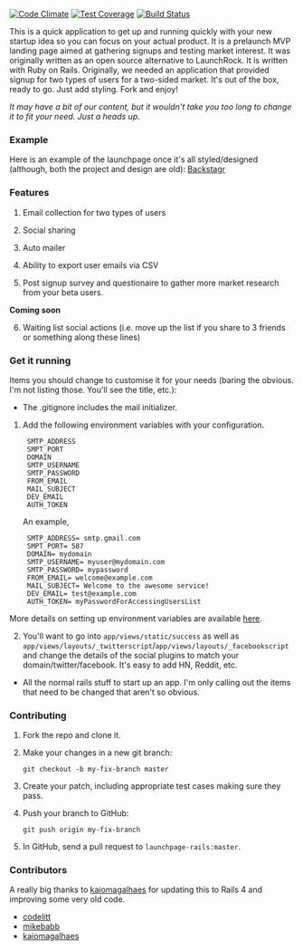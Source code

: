 [![Code Climate](https://codeclimate.com/github/codelitt/launchpage-rails/badges/gpa.svg)](https://codeclimate.com/github/codelitt/launchpage-rails)
[![Test Coverage](https://codeclimate.com/github/codelitt/launchpage-rails/badges/coverage.svg)](https://codeclimate.com/github/codelitt/launchpage-rails/coverage)
[![Build Status](https://semaphoreci.com/api/v1/projects/9bc21553-c95d-4769-9ea7-a3af17dc4fd1/478931/badge.svg)](https://semaphoreci.com/codelitt/launchpage-rails)      


This is a quick application to get up and running quickly with your new
startup idea so you can focus on your actual product. It is a prelaunch
MVP landing page aimed at gathering signups and testing market interest.
It was originally written as an open source alternative to LaunchRock.
It is written with Ruby on Rails. Originally, we needed an application
that provided signup for two types of users for a two-sided market. It's
out of the box, ready to go.  Just add styling. Fork and enjoy!

*It may have a bit of our content, but it wouldn't take you too long to
change it to fit your need. Just a heads up.*

### Example

Here is an example of the launchpage once it's all styled/designed
(although, both the project and design are old):
[Backstagr](http://www.backsta.gr)

### Features

1. Email collection for two types of users

2. Social sharing

3. Auto mailer

4. Ability to export user emails via CSV

5. Post signup survey and questionaire to gather more market research
   from your beta users.

**Coming soon**

6. Waiting list social actions (i.e. move up the list if you share to 3
   friends or something along these lines)

### Get it running
Items you should change to customise it for your needs (baring the
obvious. I'm not listing those. You'll see the title, etc.):

  - The .gitignore includes the mail initializer.

1. Add the following environment variables with your configuration.

    ```
     SMTP_ADDRESS
     SMPT_PORT
     DOMAIN
     SMTP_USERNAME
     SMTP_PASSWORD
     FROM_EMAIL
     MAIL_SUBJECT
     DEV_EMAIL
     AUTH_TOKEN
     ```

    An example,

    ```
     SMTP_ADDRESS= smtp.gmail.com
     SMPT_PORT= 587
     DOMAIN= mydomain
     SMTP_USERNAME= myuser@mydomain.com
     SMTP_PASSWORD= mypassword
     FROM_EMAIL= welcome@example.com
     MAIL_SUBJECT= Welcome to the awesome service!
     DEV_EMAIL= test@example.com
     AUTH_TOKEN= myPasswordForAccessingUsersList
    ```
More details on setting up environment variables are available [here](http://railsapps.github.io/rails-environment-variables.html).

2. You'll want to go into `app/views/static/success` as well as
   `app/views/layouts/_twitterscript`/`app/views/layouts/_facebookscript`
and change the details of the social plugins to match your
domain/twitter/facebook. It's easy to add HN, Reddit, etc.

- All the normal rails stuff to start up an app. I'm only calling out
   the items that need to be changed that aren't so obvious.


### Contributing

1. Fork the repo and clone it.

2. Make your changes in a new git branch:

   `git checkout -b my-fix-branch master`

3. Create your patch, including appropriate test cases making sure they
   pass.

4. Push your branch to GitHub:

   `git push origin my-fix-branch`

5. In GitHub, send a pull request to `launchpage-rails:master`.


### Contributors
A really big thanks to [kaiomagalhaes](https://github.com/kaiomagalhaes)
for updating this to Rails 4 and improving some very old code.

- [codelitt](https://github.com/codelitt)
- [mikebabb](https://github.com/mikebabb)
- [kaiomagalhaes](https://github.com/kaiomagalhaes)


